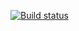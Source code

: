 [![Build status](https://travis-ci.com/DimaSahachko/ServletsProject.svg?branch=master)](https://travis-ci.com/DimaSahachko/ServletsProject)
